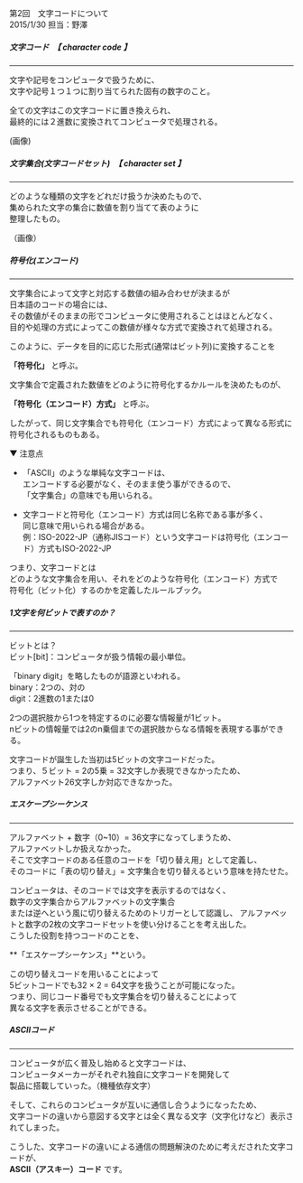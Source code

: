 第2回　文字コードについて　　　　　　　　　　　　　　　　　　　　　　　2015/1/30 担当：野澤  

##### 文字コード　【 character code 】
-------------------
文字や記号をコンピュータで扱うために、  
文字や記号１つ１つに割り当てられた固有の数字のこと。  

全ての文字はこの文字コードに置き換えられ、  
最終的には２進数に変換されてコンピュータで処理される。  

(画像)  

##### 文字集合(文字コードセット)　【 character set 】
----------------------------------

どのような種類の文字をどれだけ扱うか決めたもので、   
集められた文字の集合に数値を割り当てて表のように  
整理したもの。  

（画像）

##### 符号化(エンコード)
----------------------------------
文字集合によって文字と対応する数値の組み合わせが決まるが   
日本語のコードの場合には、  
その数値がそのままの形でコンピュータに使用されることはほとんどなく、  
目的や処理の方式によってこの数値が様々な方式で変換されて処理される。  

このように、データを目的に応じた形式(通常はビット列)に変換することを  

**「符号化」** と呼ぶ。  

文字集合で定義された数値をどのように符号化するかルールを決めたものが、  

**「符号化（エンコード）方式」** と呼ぶ。

したがって、同じ文字集合でも符号化（エンコード）方式によって異なる形式に符号化されるものもある。  

▼ 注意点  
* 「ASCII」のような単純な文字コードは、  
 エンコードする必要がなく、そのまま使う事ができるので、  
「文字集合」の意味でも用いられる。  

* 文字コードと符号化（エンコード）方式は同じ名称である事が多く、  
  同じ意味で用いられる場合がある。  
  例：ISO-2022-JP（通称JISコード）という文字コードは符号化（エンコード）方式もISO-2022-JP    

つまり、文字コードとは  
どのような文字集合を用い、それをどのような符号化（エンコード）方式で  
符号化（ビット化）するのかを定義したルールブック。  

##### 1文字を何ビットで表すのか？
----------------------------------
ビットとは？  
ビット[bit]：コンピュータが扱う情報の最小単位。 

「binary digit」を略したものが語源といわれる。  
binary：2つの、対の  
digit：2進数の1または0  

2つの選択肢から1つを特定するのに必要な情報量が1ビット。  
nビットの情報量では2のn乗個までの選択肢からなる情報を表現する事ができる。  

文字コードが誕生した当初は5ビットの文字コードだった。  
つまり、５ビット = 2の5乗 = 32文字しか表現できなかったため、  
アルファベット26文字しか対応できなかった。  

##### エスケープシーケンス
----------------------------------
アルファベット + 数字（0~10）= 36文字になってしまうため、  
アルファベットしか扱えなかった。  
そこで文字コードのある任意のコードを「切り替え用」として定義し、  
そのコードに「表の切り替え」= 文字集合を切り替えるという意味を持たせた。  

コンピュータは、そのコードでは文字を表示するのではなく、  
数字の文字集合からアルファベットの文字集合    
または逆へという風に切り替えるためのトリガーとして認識し、
アルファベットと数字の2枚の文字コードセットを使い分けることを考え出した。  
こうした役割を持つコードのことを、  

**「エスケープシーケンス」**という。  

この切り替えコードを用いることによって  
5ビットコードでも32 × 2 = 64文字を扱うことが可能になった。  
つまり、同じコード番号でも文字集合を切り替えることによって  
異なる文字を表示させることができる。  

##### ASCIIコード
----------------------------------
コンピュータが広く普及し始めると文字コードは、  
コンピュータメーカーがそれぞれ独自に文字コードを開発して  
製品に搭載していった。（機種依存文字）  

そして、これらのコンピュータが互いに通信し合うようになったため、  
文字コードの違いから意図する文字とは全く異なる文字（文字化けなど）表示されてしまった。  

こうした、文字コードの違いによる通信の問題解決のために考えだされた文字コードが、  
**ASCII（アスキー）コード** です。  

















